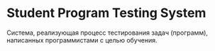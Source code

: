 # Student Program Testing System
Система, реализующая процесс тестирования задач (программ), написанных программистами с целью обучения.
